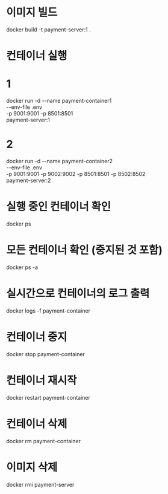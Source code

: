 # 이미지 빌드
docker build -t payment-server:1 .

# 컨테이너 실행
# 1
docker run -d --name payment-container1 \
    --env-file .env \
    -p 9001:9001 -p 8501:8501 \
    payment-server:1

# 2
docker run -d --name payment-container2 \
    --env-file .env \
    -p 9001:9001 -p 9002:9002 -p 8501:8501 -p 8502:8502 \
    payment-server:2

# 실행 중인 컨테이너 확인
docker ps

# 모든 컨테이너 확인 (중지된 것 포함)
docker ps -a

# 실시간으로 컨테이너의 로그 출력
docker logs -f payment-container

# 컨테이너 중지
docker stop payment-container

# 컨테이너 재시작
docker restart payment-container

# 컨테이너 삭제
docker rm payment-container

# 이미지 삭제
docker rmi payment-server
